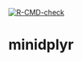 <!-- badges: start -->
[![R-CMD-check](https://github.com/Kloppenborg/minidplyr/actions/workflows/R-CMD-check.yaml/badge.svg)](https://github.com/Kloppenborg/minidplyr/actions/workflows/R-CMD-check.yaml)
<!-- badges: end -->


# minidplyr